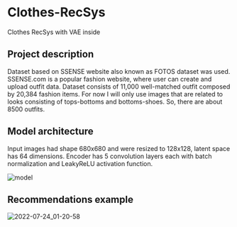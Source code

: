 # Clothes-RecSys
Clothes RecSys with VAE inside

## Project description
Dataset based on SSENSE website also known as FOTOS dataset was used. SSENSE.com is a
popular fashion website, where user can create and upload outfit data. Dataset consists of 11,000
well-matched outfit composed by 20,384 fashion items. For now I will only use images that are
related to looks consisting of tops-bottoms and bottoms-shoes. So, there are about 8500 outfits.

## Model architecture
Input images had shape 680x680 and were resized to 128x128, latent space has 64 dimensions.
Encoder has 5 convolution layers each with batch normalization and LeakyReLU activation function.

![model](https://user-images.githubusercontent.com/31104632/180863146-57fc959c-78e9-4f74-ab69-586c4215320a.png)

## Recommendations example
![2022-07-24_01-20-58](https://user-images.githubusercontent.com/31104632/180863346-db298680-5f0f-4b6c-8937-aaeede6b3f04.png)
